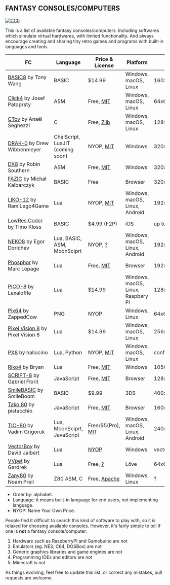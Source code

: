 ## FANTASY CONSOLES/COMPUTERS

<p xmlns:dct="http://purl.org/dc/terms/">
	<a rel="license" href="http://creativecommons.org/publicdomain/zero/1.0/">
		<img src="http://i.creativecommons.org/p/zero/1.0/88x31.png" style="border-style: none;" alt="CC0" />
	</a>
</p>

This is a list of available fantasy consoles/computers. Including softwares which simulate virtual hardwares, with limited functionality. And always encourage creating and sharing tiny retro games and programs with built-in languages and tools.

FC | Language | Price & License | Platform | Display
---- | ---- | ---- | ---- | ----
[BASIC8](https://paladin-t.github.io/b8/) by Tony Wang | BASIC | $14.99 | Windows, macOS, Linux | 160×128
[Click4](https://github.com/josefnpat/click4) by Josef Patoprsty | ASM | Free, [MIT](https://github.com/josefnpat/click4/blob/master/license.txt) | Windows, macOS, Linux | 64x64
[CToy](https://github.com/anael-seghezzi/CToy) by Anaël Seghezzi | C | Free, [Zlib](https://github.com/anael-seghezzi/CToy) | Windows, macOS, Linux | 128×128
[DRAK-0](https://github.com/drako0812/DRAK-0) by Drew Wibbenmeyer | ChaiScript, LuaJIT (coming soon) | NYOP, [MIT](https://github.com/drako0812/DRAK-0) | Windows | 320x240
[DX8](https://betajaen.itch.io/dx8) by Robin Southern | ASM | Free, [MIT](https://github.com/betajaen/dx8) | Windows | 320x256
[FAZIC](https://fazic.io/) by Michał Kalbarczyk | BASIC | Free | Browser | 320x240
[LIKO-12](https://ramilego4game.itch.io/liko12) by RamiLego4Game | Lua | NYOP, [MIT](https://github.com/RamiLego4Game/LIKO-12) | Windows, macOS, Linux, Android | 192x128
[LowRes Coder](http://lowres.inutilis.com) by Timo Kloss | BASIC | $4.99 (F2P) | iOS | up to 128×128
[NEKO8](https://egordorichev.itch.io/neko8) by Egor Dorichev | Lua, BASIC, ASM, MoonSciprt | NYOP, [?](https://github.com/egordorichev/neko8) | Windows, macOS, Linux, Android | 192x128
[Phosphor](https://mlepage.github.io/phosphor/) by Marc Lepage | Lua | Free, [MIT](https://github.com/mlepage/phosphor) | Browser | 192x128
[PICO-8](https://www.lexaloffle.com/pico-8.php) by Lexaloffle | Lua | $14.99 | Windows, macOS, Linux, Raspbery Pi | 128x128
[Pix64](https://zappedcow.itch.io/pix64) by ZappedCow | PNG | NYOP | Windows, Linux | 64x64
[Pixel Vision 8](https://pixelvision8.itch.io/game-creator) by Pixel Vision 8 | Lua | $14.99 | Windows, macOS, Linux | 256x240
[PX8](https://hallucino.itch.io/px8) by hallucino | Lua, Python | NYOP, [MIT](https://github.com/Gigoteur/PX8) | Windows, macOS, Linux | configurable
[Riko4](https://github.com/incinirate/riko4) by Bryan | Lua | Free, [MIT](https://github.com/incinirate/riko4) | Windows | 1056x594?
[SCRIPT-8](https://script-8.github.io/) by Gabriel Florit | JavaScript | Free, [MIT](https://github.com/script-8/script-8.github.io) | Browser | 128x128
[SmileBASIC](http://smilebasic.com) by SmileBoom | BASIC | $9.99 | 3DS | 400x240/320x240
[Tako 80](http://tako80.net) by pistacchio | JavaScript | Free, [MIT](https://github.com/pistacchio/tako80) | Browser | 160x144
[TIC-80](https://tic.computer) by Vadim Grigoruk | Lua, MoonSciprt, JavaScript | Free/$5(Pro), [MIT](https://github.com/nesbox/TIC-80) | Windows, macOS, Linux, Android | 240x136
[VectorBoy](https://melloland.itch.io/vectorboy) by David Jalbert | Lua | [NYOP](https://melloland.itch.io/vectorboy) | Windows | vector
[VVpet](https://github.com/gardrek/VVpet) by Gardrek | Lua | Free, [?](https://github.com/gardrek/VVpet) | Löve | 64x64x2/128x128x4/configurable
[Zany80](https://zany80.github.io) by Noam Preil | Z80 ASM, C | Free, [Apache](https://github.com/zany80) | Windows, Linux | ?

* Order by: alphabet.
* Language: it means built-in language for end users, not implementing language.
* NYOP: Name Your Own Price.

People find it difficult to search this kind of software to play with, so it is relaxed for choosing available consoles. However, it's fairly simple to tell if one is **not** a fantasy console/computer:

1. Hardware such as RaspberryPi and Gamebuino are not
2. Emulators (eg. NES, C64, DOSBox) are not
3. Generic graphics libraries and game engines are not
4. Programming IDEs and editors are not
5. Minecraft is not

As things evolving, feel free to update this list, or correct any mistakes, pull requests are welcome.
